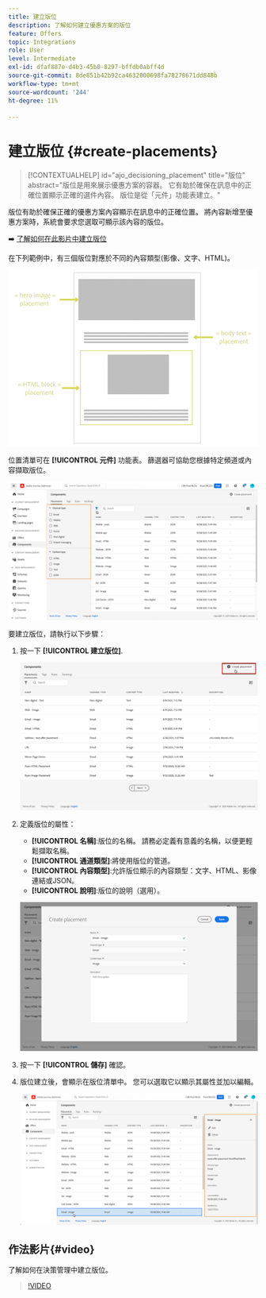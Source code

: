 ```yaml
---
title: 建立版位
description: 了解如何建立優惠方案的版位
feature: Offers
topic: Integrations
role: User
level: Intermediate
exl-id: dfaf887e-d4b3-45b0-8297-bffdb0abff4d
source-git-commit: 8de851b42b92ca4632000698fa78278671dd848b
workflow-type: tm+mt
source-wordcount: '244'
ht-degree: 11%

---
```


# 建立版位 {#create-placements}

>[!CONTEXTUALHELP]
>id="ajo_decisioning_placement"
>title="版位"
>abstract="版位是用來展示優惠方案的容器。 它有助於確保在訊息中的正確位置顯示正確的選件內容。 版位是從「元件」功能表建立。"

版位有助於確保正確的優惠方案內容顯示在訊息中的正確位置。 將內容新增至優惠方案時，系統會要求您選取可顯示該內容的版位。

➡️ [了解如何在此影片中建立版位](#video)

在下列範例中，有三個版位對應於不同的內容類型(影像、文字、HTML)。

![](../assets/offers_placement_schema.png)

位置清單可在 **[!UICONTROL 元件]** 功能表。 篩選器可協助您根據特定頻道或內容擷取版位。

![](../assets/placements_filter.png)

要建立版位，請執行以下步驟：

1. 按一下 **[!UICONTROL 建立版位]**.

   ![](../assets/offers_placement_creation.png)

1. 定義版位的屬性：

   * **[!UICONTROL 名稱]**:版位的名稱。 請務必定義有意義的名稱，以便更輕鬆擷取名稱。
   * **[!UICONTROL 通道類型]**:將使用版位的管道。
   * **[!UICONTROL 內容類型]**:允許版位顯示的內容類型：文字、HTML、影像連結或JSON。
   * **[!UICONTROL 說明]**:版位的說明（選用）。

   ![](../assets/offers_placement_creation_properties.png)

1. 按一下 **[!UICONTROL 儲存]** 確認。

1. 版位建立後，會顯示在版位清單中。 您可以選取它以顯示其屬性並加以編輯。

   ![](../assets/placement_created.png)

## 作法影片{#video}

了解如何在決策管理中建立版位。

>[!VIDEO](https://video.tv.adobe.com/v/329372?quality=12)

